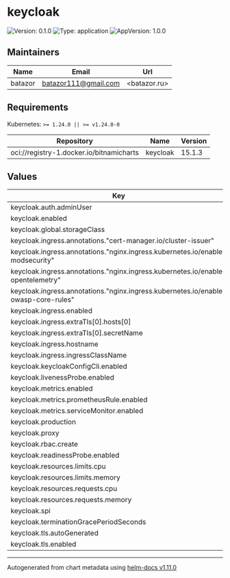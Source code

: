# keycloak

![Version: 0.1.0](https://img.shields.io/badge/Version-0.1.0-informational?style=flat-square) ![Type: application](https://img.shields.io/badge/Type-application-informational?style=flat-square) ![AppVersion: 1.0.0](https://img.shields.io/badge/AppVersion-1.0.0-informational?style=flat-square)

## Maintainers

| Name | Email | Url |
| ---- | ------ | --- |
| batazor | <batazor111@gmail.com> | <batazor.ru> |

## Requirements

Kubernetes: `>= 1.24.0 || >= v1.24.0-0`

| Repository | Name | Version |
|------------|------|---------|
| oci://registry-1.docker.io/bitnamicharts | keycloak | 15.1.3 |

## Values

| Key | Type | Default | Description |
|-----|------|---------|-------------|
| keycloak.auth.adminUser | string | `"user"` |  |
| keycloak.enabled | bool | `true` |  |
| keycloak.global.storageClass | string | `"local-path"` |  |
| keycloak.ingress.annotations."cert-manager.io/cluster-issuer" | string | `"cert-manager-production"` |  |
| keycloak.ingress.annotations."nginx.ingress.kubernetes.io/enable-modsecurity" | string | `"false"` |  |
| keycloak.ingress.annotations."nginx.ingress.kubernetes.io/enable-opentelemetry" | string | `"true"` |  |
| keycloak.ingress.annotations."nginx.ingress.kubernetes.io/enable-owasp-core-rules" | string | `"true"` |  |
| keycloak.ingress.enabled | bool | `true` |  |
| keycloak.ingress.extraTls[0].hosts[0] | string | `"keycloak.shortlink.best"` |  |
| keycloak.ingress.extraTls[0].secretName | string | `"keycloak-ingress-tls"` |  |
| keycloak.ingress.hostname | string | `"keycloak.shortlink.best"` |  |
| keycloak.ingress.ingressClassName | string | `"nginx"` |  |
| keycloak.keycloakConfigCli.enabled | bool | `false` |  |
| keycloak.livenessProbe.enabled | bool | `false` |  |
| keycloak.metrics.enabled | bool | `true` |  |
| keycloak.metrics.prometheusRule.enabled | bool | `true` |  |
| keycloak.metrics.serviceMonitor.enabled | bool | `true` |  |
| keycloak.production | bool | `false` |  |
| keycloak.proxy | string | `"edge"` |  |
| keycloak.rbac.create | bool | `true` |  |
| keycloak.readinessProbe.enabled | bool | `false` |  |
| keycloak.resources.limits.cpu | string | `"100m"` |  |
| keycloak.resources.limits.memory | string | `"512Mi"` |  |
| keycloak.resources.requests.cpu | string | `"20m"` |  |
| keycloak.resources.requests.memory | string | `"64Mi"` |  |
| keycloak.spi | object | `{}` |  |
| keycloak.terminationGracePeriodSeconds | int | `60` |  |
| keycloak.tls.autoGenerated | bool | `false` |  |
| keycloak.tls.enabled | bool | `false` |  |

----------------------------------------------
Autogenerated from chart metadata using [helm-docs v1.11.0](https://github.com/norwoodj/helm-docs/releases/v1.11.0)
